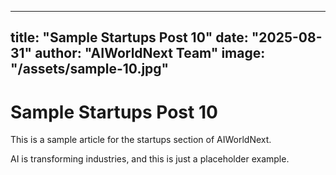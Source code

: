 
---
title: "Sample Startups Post 10"
date: "2025-08-31"
author: "AIWorldNext Team"
image: "/assets/sample-10.jpg"
---

# Sample Startups Post 10

This is a sample article for the startups section of AIWorldNext.

AI is transforming industries, and this is just a placeholder example.
